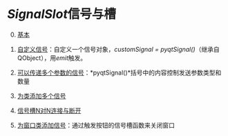 # *SignalSlot*信号与槽

0. [基本](../00-SignalSlotDemo.py)

1. [自定义信号](../01-CustomSignalDemo.py)：自定义一个信号对象，*customSignal = pyqtSignal()*（继承自QObject），用*emit*触发。

2. [可以传递多个参数的信号](../02-MultiParameterSignalDemo.py)：*pyqtSignal()*括号中的内容控制发送参数类型和数量

3. [为类添加多个信号](../03-MultiSignalDemo.py)

4. [信号槽N对N连接与断开](../04-NNSignalDemo.py)

5. [为窗口类添加信号](../05-WinSignalDemo.py)：通过触发按钮的信号槽函数来关闭窗口